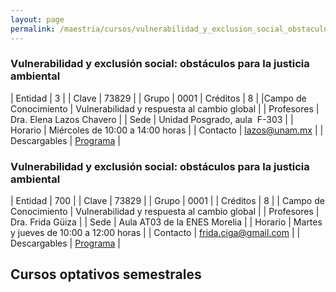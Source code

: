 ```yaml
---
layout: page
permalink: /maestria/cursos/vulnerabilidad_y_exclusion_social_obstaculos_para_la_justicia_ambiental/
---
```


### Vulnerabilidad y exclusión social: obstáculos para la justicia ambiental

| Entidad | 3 |
| Clave | 73829 |
| Grupo | 0001 |
Créditos | 8 |
|Campo de Conocimiento | Vulnerabilidad y respuesta al cambio global |
| Profesores | Dra. Elena Lazos Chavero |
| Sede | Unidad Posgrado, aula&nbsp; F-303 |
| Horario | Miércoles de 10:00 a 14:00 horas |
| Contacto | <lazos@unam.mx> |
| Descargables |  [Programa](/assets/docs/cursos/vulnerabilidad_exclusion_social_obstaculos_justica_ambiental.pdf) |




### Vulnerabilidad y exclusión social: obstáculos para la justicia ambiental

| Entidad | 700 |
| Clave | 73829 |
| Grupo | 0001 |
| Créditos | 8 |
| Campo de Conocimiento | Vulnerabilidad y respuesta al cambio global |
| Profesores | Dra. Frida Güiza |
| Sede | Aula AT03 de la ENES Morelia |
| Horario | Martes y jueves de 10:00 a 12:00 horas |
| Contacto | <frida.ciga@gmail.com> |
| Descargables |  [Programa](/assets/docs/cursos/vulnerabilidad_exclusion_social_obstaculos_justica_ambiental.pdf) |




## Cursos optativos semestrales


